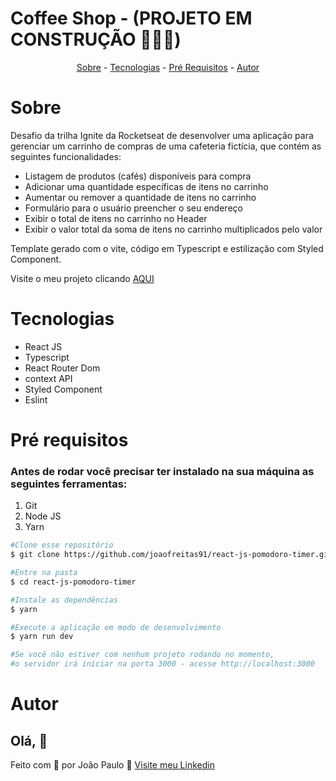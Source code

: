 # Coffee Shop - (PROJETO EM CONSTRUÇÃO 🚧🚧🚧)

<p align="center">
  <a href="#sobre">Sobre</a> -
  <a href="#tech">Tecnologias</a> -
  <a href="#pre">Pré Requisitos</a> -
  <a href="#autor">Autor</a>
</p>


<h1 id='sobre'>Sobre</h1>

Desafio da trilha Ignite da Rocketseat de desenvolver uma aplicação para gerenciar um carrinho de compras de uma cafeteria fictícia, 
que contém as seguintes funcionalidades:

- Listagem de produtos (cafés) disponíveis para compra
- Adicionar uma quantidade específicas de itens no carrinho
- Aumentar ou remover a quantidade de itens no carrinho
- Formulário para o usuário preencher o seu endereço
- Exibir o total de itens no carrinho no Header
- Exibir o valor total da soma de itens no carrinho multiplicados pelo valor

Template gerado com o vite, código em Typescript e estilização com Styled Component.

Visite o meu projeto clicando [AQUI](https://react-js-coffee-shop.vercel.app/)

<h1 id='tech'>Tecnologias</h1>

- React JS
- Typescript
- React Router Dom
- context API
- Styled Component
- Eslint

<h1 id='pre'>Pré requisitos </h1>

### Antes de rodar você precisar ter instalado na sua máquina as seguintes ferramentas:

1. Git
2. Node JS
3. Yarn

```bash
#Clone esse repositório
$ git clone https://github.com/joaofreitas91/react-js-pomodoro-timer.git

#Entre na pasta
$ cd react-js-pomodoro-timer

#Instale as dependências 
$ yarn

#Execute a aplicação em modo de desenvolvimento
$ yarn run dev

#Se você não estiver com nenhum projeto rodando no momento, 
#o servidor irá iniciar na porta 3000 - acesse http://localhost:3000

``` 

<h1 id='autor'>Autor</h1>

## Olá, 👋

Feito com 💜 por João Paulo 👋 [Visite meu Linkedin](https://www.linkedin.com/in/joaopfreitas91/)
